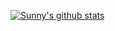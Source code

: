 
[![Sunny's github stats](https://github-readme-stats.vercel.app/api?username=sunnyhasija&show_icons=true&theme=radical&count_private=true)](https://github.com/sunnyhasija/github-readme-stats)

<!--
**sunnyhasija/sunnyhasija** is a ✨ _special_ ✨ repository because its `README.md` (this file) appears on your GitHub profile.

Here are some ideas to get you started:

- 🔭 I’m currently working on ...
- 🌱 I’m currently learning ...
- 👯 I’m looking to collaborate on ...
- 🤔 I’m looking for help with ...
- 💬 Ask me about ...
- 📫 How to reach me: ...
- 😄 Pronouns: ...
- ⚡ Fun fact: ...
-->

